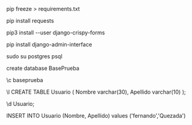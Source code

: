  pip freeze > requirements.txt

pip install requests 

pip3 install --user django-crispy-forms

pip install django-admin-interface



sudo su postgres 
psql

create database  BasePrueba

\c baseprueba

\l
CREATE TABLE Usuario (
    Nombre varchar(30),
    Apellido varchar(10)
);

\d Usuario;

INSERT INTO Usuario (Nombre, Apellido) values ('fernando','Quezada')
